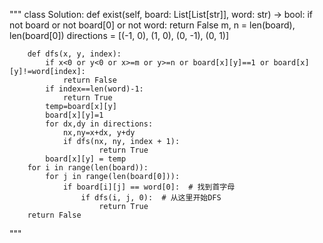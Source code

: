 """
class Solution:
    def exist(self, board: List[List[str]], word: str) -> bool:
        if not board or not board[0] or not word:
            return False
        m, n = len(board), len(board[0])
        directions = [(-1, 0), (1, 0), (0, -1), (0, 1)]

        def dfs(x, y, index):
            if x<0 or y<0 or x>=m or y>=n or board[x][y]==1 or board[x][y]!=word[index]:
                return False
            if index==len(word)-1:
                return True
            temp=board[x][y]
            board[x][y]=1
            for dx,dy in directions:
                nx,ny=x+dx, y+dy
                if dfs(nx, ny, index + 1):
                        return True
            board[x][y] = temp
        for i in range(len(board)):
            for j in range(len(board[0])):
                if board[i][j] == word[0]:  # 找到首字母
                    if dfs(i, j, 0):  # 从这里开始DFS
                        return True
        return False
  """
